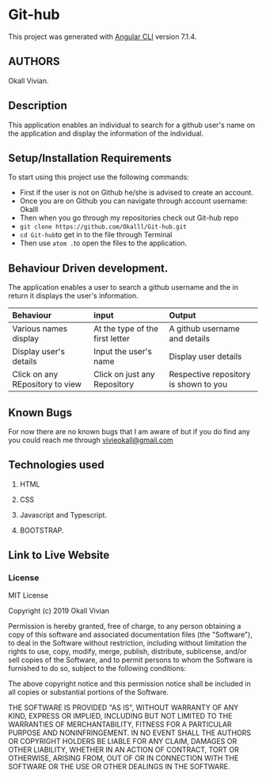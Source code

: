 # Git-hub

This project was generated with [Angular CLI](https://github.com/angular/angular-cli) version 7.1.4.

## AUTHORS
Okall Vivian.

## Description

This application enables an individual to search for a github user's name on the application and display the information of the individual.

## Setup/Installation Requirements

To start using this project use the following commands:
* First if the user is not on Github he/she is advised to create an account.
* Once you are on Github you can navigate through account username: Okalll
* Then when you go through my repositories check out Git-hub repo
* `git clone https://github.com/Okalll/Git-hub.git`
* `cd Git-hub`to get in to the file through Terminal
* Then use `atom .`to open the files to the application.

## Behaviour Driven development.
The application enables a user to search a github username and the in return it displays the user's information.

| Behaviour | input | Output |
| :-------- | :---- | :----- |
| Various names display  | At the type of the first letter| A github username and details |
| Display user's details | Input the user's name  | Display user details |
| Click on any REpository to view | Click on just any Repository | Respective repository is shown to you |

## Known Bugs
For now there are no known bugs that I am aware of but if you do find any you could reach me through vivieokall@gmail.com

## Technologies used
1. HTML

2. CSS

3. Javascript and Typescript.

4. BOOTSTRAP.

## Link to Live Website



### License

MIT License

Copyright (c) 2019 Okall Vivian

Permission is hereby granted, free of charge, to any person obtaining a copy of this software and associated documentation files (the "Software"), to deal in the Software without restriction, including without limitation the rights to use, copy, modify, merge, publish, distribute, sublicense, and/or sell copies of the Software, and to permit persons to whom the Software is furnished to do so, subject to the following conditions:

The above copyright notice and this permission notice shall be included in all copies or substantial portions of the Software.

THE SOFTWARE IS PROVIDED "AS IS", WITHOUT WARRANTY OF ANY KIND, EXPRESS OR IMPLIED, INCLUDING BUT NOT LIMITED TO THE WARRANTIES OF MERCHANTABILITY, FITNESS FOR A PARTICULAR PURPOSE AND NONINFRINGEMENT. IN NO EVENT SHALL THE AUTHORS OR COPYRIGHT HOLDERS BE LIABLE FOR ANY CLAIM, DAMAGES OR OTHER LIABILITY, WHETHER IN AN ACTION OF CONTRACT, TORT OR OTHERWISE, ARISING FROM, OUT OF OR IN CONNECTION WITH THE SOFTWARE OR THE USE OR OTHER DEALINGS IN THE SOFTWARE.
